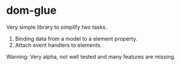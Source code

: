 # dom-glue
Very simple library to simplify two tasks.
1. Binding data from a model to a element property.
2. Attach event handlers to elements.

Warning: Very alpha, not well tested and many features are missing.
